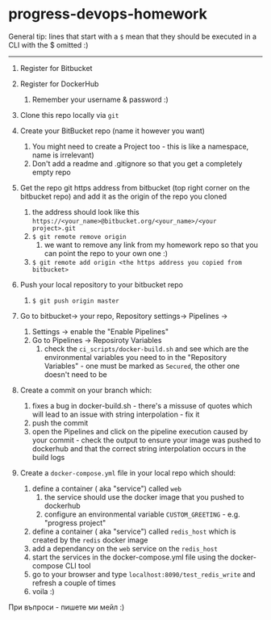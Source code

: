 # progress-devops-homework
General tip: lines that start with a `$` mean that they should be executed in a CLI with the $ omitted :)

---

1. Register for Bitbucket
2. Register for DockerHub
   1. Remember your username & password :)
3. Clone this repo locally via `git`
4. Create your BitBucket repo (name it however you want)
   1. You might need to create a Project too - this is like a namespace, name is irrelevant)
   2. Don't add a readme and .gitignore so that you get a completely empty repo
5. Get the repo git https address from bitbucket (top right corner on the bitbucket repo) and add it as the origin of the repo you cloned
   1. the address should look like this `https://<your_name>@bitbucket.org/<your_name>/<your project>.git`
   2. ```$ git remote remove origin``` 
      1. we want to remove any link from my homework repo so that you can point the repo to your own one :)
   3. `$ git remote add origin <the https address you copied from bitbucket>`
      
6. Push your local repository to your bitbucket repo
   1. `$ git push origin master`
7. Go to bitbucket-> your repo, Repository settings-> Pipelines -> 
   1. Settings -> enable the "Enable Pipelines"
   2. Go to Pipelines -> Reposiroty Variables   
      1. check the `ci_scripts/docker-build.sh` and see which are the environmental variables you need to in the "Repository Variables" - one must be marked as `Secured`, the other one doesn't need to be
8. Create a commit on your branch which:
   1.  fixes a bug in docker-build.sh - there's a missuse of quotes which will lead to an issue with string interpolation - fix it
   2.  push the commit
   3.  open the Pipelines and click on the pipeline execution caused by your commit - check the output to ensure your image was pushed to dockerhub and that the correct string interpolation occurs in the build logs 
9.  Create a `docker-compose.yml` file in your local repo which should:
    1.  define a container ( aka "service") called `web`  
        1.  the service should use the docker image that you pushed to dockerhub
        2.  configure an environmental variable `CUSTOM_GREETING` - e.g. "progress project" 
    2.  define a container ( aka "service") called `redis_host` which is created by the `redis` docker image
    3.  add a dependancy on the `web` service on the `redis_host`
    4.  start the services in the docker-compose.yml file using the docker-compose CLI tool
    5.  go to your browser and type `localhost:8090/test_redis_write` and refresh a couple of times
    6.  voila :)



При въпроси - пишете ми мейл :)